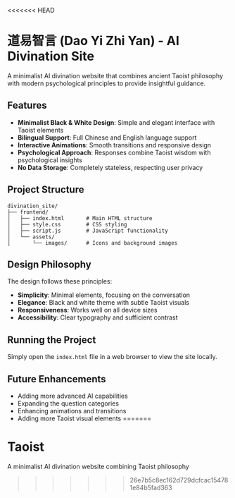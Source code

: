 <<<<<<< HEAD
# 道易智言 (Dao Yi Zhi Yan) - AI Divination Site

A minimalist AI divination website that combines ancient Taoist philosophy with modern psychological principles to provide insightful guidance.

## Features

- **Minimalist Black & White Design**: Simple and elegant interface with Taoist elements
- **Bilingual Support**: Full Chinese and English language support
- **Interactive Animations**: Smooth transitions and responsive design
- **Psychological Approach**: Responses combine Taoist wisdom with psychological insights
- **No Data Storage**: Completely stateless, respecting user privacy

## Project Structure

```
divination_site/
├── frontend/
│   ├── index.html       # Main HTML structure
│   ├── style.css        # CSS styling
│   ├── script.js        # JavaScript functionality
│   └── assets/
│       └── images/      # Icons and background images
```

## Design Philosophy

The design follows these principles:
- **Simplicity**: Minimal elements, focusing on the conversation
- **Elegance**: Black and white theme with subtle Taoist visuals
- **Responsiveness**: Works well on all device sizes
- **Accessibility**: Clear typography and sufficient contrast

## Running the Project

Simply open the `index.html` file in a web browser to view the site locally.

## Future Enhancements

- Adding more advanced AI capabilities
- Expanding the question categories
- Enhancing animations and transitions
- Adding more Taoist visual elements 
=======
# Taoist
A minimalist AI divination website combining Taoist philosophy
>>>>>>> 26e7b5c8ec162d729dcfcac154781e84b5fad363
